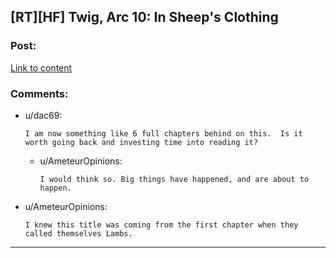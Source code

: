 ## [RT][HF] Twig, Arc 10: In Sheep's Clothing

### Post:

[Link to content](https://twigserial.wordpress.com/2016/03/22/in-sheeps-clothing-10-1/)

### Comments:

- u/dac69:
  ```
  I am now something like 6 full chapters behind on this.  Is it worth going back and investing time into reading it?
  ```

  - u/AmeteurOpinions:
    ```
    I would think so. Big things have happened, and are about to happen.
    ```

- u/AmeteurOpinions:
  ```
  I knew this title was coming from the first chapter when they called themselves Lambs.
  ```

---

